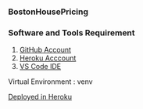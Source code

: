 ### BostonHousePricing

### Software and Tools Requirement

1. [GitHub Account](https://github.com)
2. [Heroku Acccount](https://heroku.com)
3. [VS Code IDE](https://code.visualstudio.com/)

Virtual Environment : venv

[Deployed in Heroku]( https://bostonhouseprice001-b05df1cf617b.herokuapp.com/)